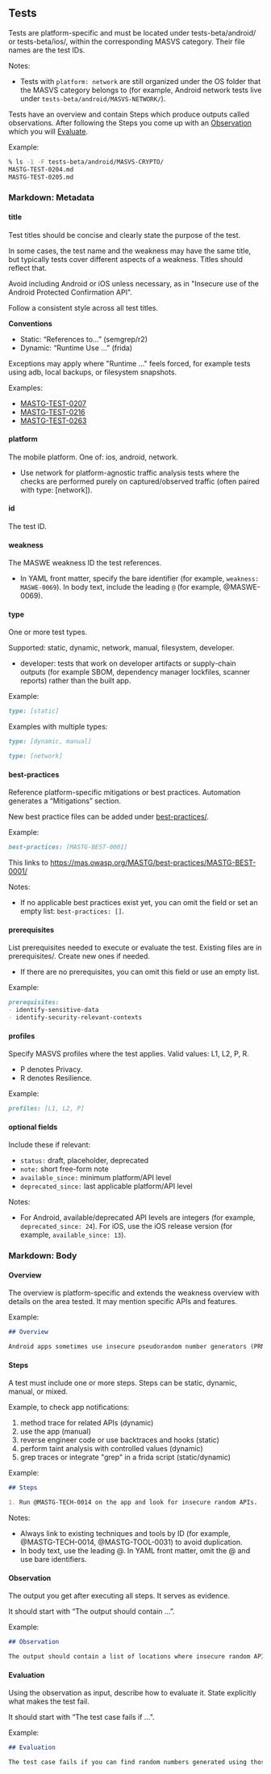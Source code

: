 ## Tests

Tests are platform-specific and must be located under tests-beta/android/ or tests-beta/ios/, within the corresponding MASVS category. Their file names are the test IDs.

Notes:

- Tests with `platform: network` are still organized under the OS folder that the MASVS category belongs to (for example, Android network tests live under `tests-beta/android/MASVS-NETWORK/`).

Tests have an overview and contain Steps which produce outputs called observations. After following the Steps you come up with an [Observation](https://docs.google.com/document/d/1EMsVdfrDBAu0gmjWAUEs60q-fWaOmDB5oecY9d9pOlg/edit?pli=1#heading=h.h9gqgz4hdubj) which you will [Evaluate](https://docs.google.com/document/d/1EMsVdfrDBAu0gmjWAUEs60q-fWaOmDB5oecY9d9pOlg/edit?pli=1#heading=h.lare0v58fwbf).

Example:

```sh
% ls -1 -F tests-beta/android/MASVS-CRYPTO/
MASTG-TEST-0204.md
MASTG-TEST-0205.md
```

### Markdown: Metadata

#### title

Test titles should be concise and clearly state the purpose of the test.

In some cases, the test name and the weakness may have the same title, but typically tests cover different aspects of a weakness. Titles should reflect that.

Avoid including Android or iOS unless necessary, as in "Insecure use of the Android Protected Confirmation API".

Follow a consistent style across all test titles.

**Conventions**

- Static: “References to…” (semgrep/r2)
- Dynamic: “Runtime Use …” (frida)

Exceptions may apply where "Runtime ..." feels forced, for example tests using adb, local backups, or filesystem snapshots.

Examples:

- [MASTG-TEST-0207](https://mas.owasp.org/MASTG/tests-beta/android/MASVS-STORAGE/MASTG-TEST-0207/)
- [MASTG-TEST-0216](https://mas.owasp.org/MASTG/tests-beta/android/MASVS-STORAGE/MASTG-TEST-0216/)
- [MASTG-TEST-0263](https://mas.owasp.org/MASTG/tests-beta/android/MASVS-STORAGE/MASTG-TEST-0263/)

#### platform

The mobile platform. One of: ios, android, network.

- Use network for platform-agnostic traffic analysis tests where the checks are performed purely on captured/observed traffic (often paired with type: [network]).

#### id

The test ID.

#### weakness

The MASWE weakness ID the test references.

- In YAML front matter, specify the bare identifier (for example, `weakness: MASWE-0069`). In body text, include the leading `@` (for example, @MASWE-0069).

#### type

One or more test types.

Supported: static, dynamic, network, manual, filesystem, developer.

- developer: tests that work on developer artifacts or supply-chain outputs (for example SBOM, dependency manager lockfiles, scanner reports) rather than the built app.

Example:

```md
type: [static]
```

Examples with multiple types:

```md
type: [dynamic, manual]
```

```md
type: [network]
```

#### best-practices

Reference platform-specific mitigations or best practices. Automation generates a “Mitigations” section.

New best practice files can be added under [best-practices/](https://github.com/OWASP/owasp-mastg/tree/master/best-practices).

Example:

```md
best-practices: [MASTG-BEST-0001]
```

This links to https://mas.owasp.org/MASTG/best-practices/MASTG-BEST-0001/

Notes:

- If no applicable best practices exist yet, you can omit the field or set an empty list: `best-practices: []`.

#### prerequisites

List prerequisites needed to execute or evaluate the test. Existing files are in prerequisites/. Create new ones if needed.

- If there are no prerequisites, you can omit this field or use an empty list.

Example:

```md
prerequisites:
- identify-sensitive-data
- identify-security-relevant-contexts
```

#### profiles

Specify MASVS profiles where the test applies. Valid values: L1, L2, P, R.

- P denotes Privacy.
- R denotes Resilience.

Example:

```md
profiles: [L1, L2, P]
```

#### optional fields

Include these if relevant:

- `status:` draft, placeholder, deprecated
- `note:` short free-form note
- `available_since:` minimum platform/API level
- `deprecated_since:` last applicable platform/API level

Notes:

- For Android, available/deprecated API levels are integers (for example, `deprecated_since: 24`). For iOS, use the iOS release version (for example, `available_since: 13`).

### Markdown: Body

#### Overview

The overview is platform-specific and extends the weakness overview with details on the area tested. It may mention specific APIs and features.

Example:

```md
## Overview

Android apps sometimes use insecure pseudorandom number generators (PRNGs) such as `java.util.Random`, which is essentially a linear congruential generator. This type of PRNG generates a predictable sequence of numbers for any given seed value, making the sequence reproducible and insecure for cryptographic use. In particular, `java.util.Random` and `Math.random()` ([the latter](https://franklinta.com/2014/08/31/predicting-the-next-math-random-in-java/) simply calling `nextDouble()` on a static `java.util.Random` instance) produce identical number sequences when initialized with the same seed across all Java implementations.
```

#### Steps

A test must include one or more steps. Steps can be static, dynamic, manual, or mixed.

Example, to check app notifications:

1. method trace for related APIs (dynamic)  
2. use the app (manual)  
3. reverse engineer code or use backtraces and hooks (static)  
4. perform taint analysis with controlled values (dynamic)  
5. grep traces or integrate "grep" in a frida script (static/dynamic)  

Example:

```md
## Steps

1. Run @MASTG-TECH-0014 on the app and look for insecure random APIs.
```

Notes:

- Always link to existing techniques and tools by ID (for example, @MASTG-TECH-0014, @MASTG-TOOL-0031) to avoid duplication.  
- In body text, use the leading @. In YAML front matter, omit the @ and use bare identifiers.

#### Observation

The output you get after executing all steps. It serves as evidence.

It should start with “The output should contain …”.

Example:

```md
## Observation

The output should contain a list of locations where insecure random APIs are used.
```

#### Evaluation

Using the observation as input, describe how to evaluate it. State explicitly what makes the test fail.

It should start with “The test case fails if …”.

Example:

```md
## Evaluation

The test case fails if you can find random numbers generated using those APIs that are used in security-relevant contexts.
```
